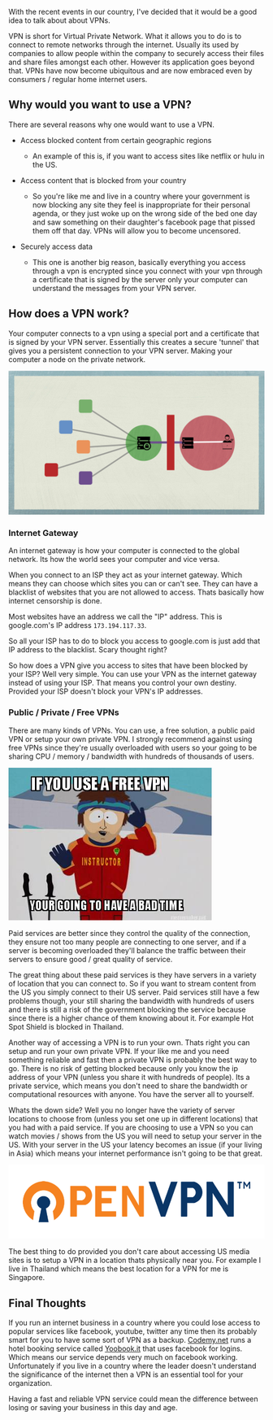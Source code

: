 With the recent events in our country, I've decided that it would be a good idea to talk about about VPNs.

VPN is short for Virtual Private Network. What it allows you to do is to connect to remote networks through the internet. Usually its used by companies to allow people within the company to securely access their files and share files amongst each other. However its application goes beyond that. VPNs have now become ubiquitous and are now embraced even by consumers / regular home internet users.

## Why would you want to use a VPN?

There are several reasons why one would want to use a VPN.

+ Access blocked content from certain geographic regions
    +  An example of this is, if you want to access sites like netflix or hulu in the US.

+ Access content that is blocked from your country
    + So you're like me and live in a country where your government is now blocking any site they feel is inappropriate for their personal agenda, or they just woke up on the wrong side of the bed one day and saw something on their daughter's facebook page that pissed them off that day. VPNs will allow you to become uncensored.

+ Securely access data
    + This one is another big reason, basically everything you access through a vpn is encrypted since you connect with your vpn through a certificate that is signed by the server only your computer can understand the messages from your VPN server.

## How does a VPN work?

Your computer connects to a vpn using a special port and a certificate that is signed by your VPN server. Essentially this creates a secure 'tunnel' that gives you a persistent connection to your VPN server. Making your computer a node on the private network.

![VPN Diagram](assets/vpn-graphics.jpg)

### Internet Gateway

An internet gateway is how your computer is connected to the global network. Its how the world sees your computer and vice versa. 

When you connect to an ISP they act as your internet gateway. Which means they can choose which sites you can or can't see. They can have a blacklist of websites that you are not allowed to access. Thats basically how internet censorship is done.

Most websites have an address we call the "IP" address. This is google.com's IP address `173.194.117.33`.

So all your ISP has to do to block you access to google.com is just add that IP address to the blacklist. Scary thought right?

So how does a VPN give you access to sites that have been blocked by your ISP? Well very simple. You can use your VPN as the internet gateway instead of using your ISP. That means you control your own destiny. Provided your ISP doesn't block your VPN's IP addresses.

### Public / Private / Free VPNs

There are many kinds of VPNs. You can use, a free solution, a public paid VPN or setup your own private VPN. I strongly recommend against using free VPNs since they're usually overloaded with users so your going to be sharing CPU / memory / bandwidth with hundreds of thousands of users.

![Free VPN Bad Time](assets/free-vpn.jpg)

Paid services are better since they control the quality of the connection, they ensure not too many people are connecting to one server, and if a server is becoming overloaded they'll balance the traffic between their servers to ensure good / great quality of service.

The great thing about these paid services is they have servers in a variety of location that you can connect to. So if you want to stream content from the US you simply connect to their US server. Paid services still have a few problems though, your still sharing the bandwidth with hundreds of users and there is still a risk of the government blocking the service because since there is a higher chance of them knowing about it. For example Hot Spot Shield is blocked in Thailand.

Another way of accessing a VPN is to run your own. Thats right you can setup and run your own private VPN. If your like me and you need something reliable and fast then a private VPN is probably the best way to go. There is no risk of getting blocked because only you know the ip address of your VPN (unless you share it with hundreds of people). Its a private service, which means you don't need to share the bandwidth or computational resources with anyone. You have the server all to yourself. 

Whats the down side? Well you no longer have the variety of server locations to choose from (unless you set one up in different locations) that you had with a paid service. If you are choosing to use a VPN so you can watch movies / shows from the US you will need to setup your server in the US. With your server in the US your latency becomes an issue (if your living in Asia) which means your internet performance isn't going to be that great. 

![OpenVPN](assets/openvpn.png)

The best thing to do provided you don't care about accessing US media sites is to setup a VPN in a location thats physically near you. For example I live in Thailand which means the best location for a VPN for me is Singapore.

## Final Thoughts

If you run an internet business in a country where you could lose access to popular services like facebook, youtube, twitter any time then its probably smart for you to have some sort of VPN as a backup. [Codemy.net](http://codemy.net) runs a hotel booking service called [Yoobook.it](http://yoobook.it) that uses facebook for logins. Which means our service depends very much on facebook working. Unfortunately if you live in a country where the leader doesn't understand the significance of the internet then a VPN is an essential tool for your organization.

Having a fast and reliable VPN service could mean the difference between losing or saving your business in this day and age.


